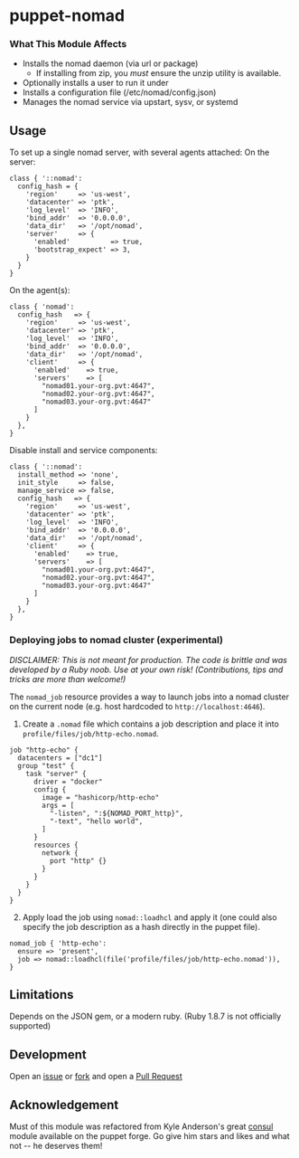 # puppet-nomad

### What This Module Affects

* Installs the nomad daemon (via url or package)
  * If installing from zip, you *must* ensure the unzip utility is available.
* Optionally installs a user to run it under
* Installs a configuration file (/etc/nomad/config.json)
* Manages the nomad service via upstart, sysv, or systemd

## Usage

To set up a single nomad server, with several agents attached:
On the server:
```puppet
class { '::nomad':
  config_hash = {
    'region'     => 'us-west',
    'datacenter' => 'ptk',
    'log_level'  => 'INFO',
    'bind_addr'  => '0.0.0.0',
    'data_dir'   => '/opt/nomad',
    'server'     => {
      'enabled'          => true,
      'bootstrap_expect' => 3,
    }
  }
}
```
On the agent(s):
```puppet
class { 'nomad':
  config_hash   => {
    'region'     => 'us-west',
    'datacenter' => 'ptk',
    'log_level'  => 'INFO',
    'bind_addr'  => '0.0.0.0',
    'data_dir'   => '/opt/nomad',
    'client'     => {
      'enabled'    => true,
      'servers'    => [
        "nomad01.your-org.pvt:4647",
        "nomad02.your-org.pvt:4647",
        "nomad03.your-org.pvt:4647"
      ]
    }
  },
}

```
Disable install and service components:
```puppet
class { '::nomad':
  install_method => 'none',
  init_style     => false,
  manage_service => false,
  config_hash   => {
    'region'     => 'us-west',
    'datacenter' => 'ptk',
    'log_level'  => 'INFO',
    'bind_addr'  => '0.0.0.0',
    'data_dir'   => '/opt/nomad',
    'client'     => {
      'enabled'    => true,
      'servers'    => [
        "nomad01.your-org.pvt:4647",
        "nomad02.your-org.pvt:4647",
        "nomad03.your-org.pvt:4647"
      ]
    }
  },
}
```

### Deploying jobs to nomad cluster (experimental)

_DISCLAIMER: This is not meant for production. The code is brittle and was
developed by a Ruby noob. Use at your own risk! (Contributions, tips and tricks
are more than welcome!)_

The `nomad_job` resource provides a way to launch jobs into a nomad cluster on
the current node (e.g. host hardcoded to `http://localhost:4646`).

1. Create a `.nomad` file which contains a job description and place it into
   `profile/files/job/http-echo.nomad`.

```hcl
job "http-echo" {
  datacenters = ["dc1"]
  group "test" {
    task "server" {
      driver = "docker"
      config {
        image = "hashicorp/http-echo"
        args = [
          "-listen", ":${NOMAD_PORT_http}",
          "-text", "hello world",
        ]
      }
      resources {
        network {
          port "http" {}
        }
      }
    }
  }
}
```

2. Apply load the job using `nomad::loadhcl` and apply it (one could also
   specify the job description as a hash directly in the puppet file).

```puppet
nomad_job { 'http-echo':
  ensure => 'present',
  job => nomad::loadhcl(file('profile/files/job/http-echo.nomad')),
}
```

## Limitations

Depends on the JSON gem, or a modern ruby. (Ruby 1.8.7 is not officially supported)

## Development
Open an [issue](https://github.com/dudemcbacon/puppet-nomad/issues) or
[fork](https://github.com/dudemcbacon/puppet-nomad/fork) and open a
[Pull Request](https://github.com/dudemcbacon/puppet-nomad/pulls)

## Acknowledgement

Must of this module was refactored from Kyle Anderson's great [consul](https://github.com/solarkennedy/puppet-consul) module available on the puppet forge. Go give him stars and likes and what not -- he deserves them!
